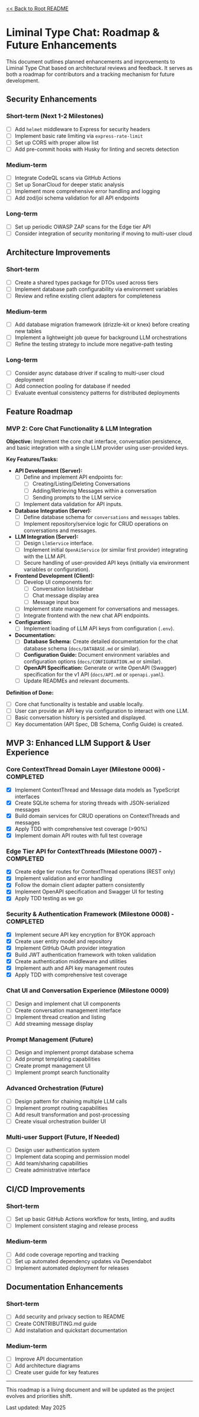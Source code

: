 [<< Back to Root README](../README.md)

# Liminal Type Chat: Roadmap & Future Enhancements

This document outlines planned enhancements and improvements to Liminal Type Chat based on architectural reviews and feedback. It serves as both a roadmap for contributors and a tracking mechanism for future development.

## Security Enhancements

### Short-term (Next 1-2 Milestones)
- [ ] Add `helmet` middleware to Express for security headers
- [ ] Implement basic rate limiting via `express-rate-limit`
- [ ] Set up CORS with proper allow list
- [ ] Add pre-commit hooks with Husky for linting and secrets detection

### Medium-term
- [ ] Integrate CodeQL scans via GitHub Actions
- [ ] Set up SonarCloud for deeper static analysis
- [ ] Implement more comprehensive error handling and logging
- [ ] Add zod/joi schema validation for all API endpoints

### Long-term
- [ ] Set up periodic OWASP ZAP scans for the Edge tier API
- [ ] Consider integration of security monitoring if moving to multi-user cloud

## Architecture Improvements

### Short-term
- [ ] Create a shared types package for DTOs used across tiers
- [ ] Implement database path configurability via environment variables
- [ ] Review and refine existing client adapters for completeness

### Medium-term
- [ ] Add database migration framework (drizzle-kit or knex) before creating new tables
- [ ] Implement a lightweight job queue for background LLM orchestrations
- [ ] Refine the testing strategy to include more negative-path testing

### Long-term
- [ ] Consider async database driver if scaling to multi-user cloud deployment
- [ ] Add connection pooling for database if needed
- [ ] Evaluate eventual consistency patterns for distributed deployments

## Feature Roadmap

### MVP 2: Core Chat Functionality & LLM Integration

**Objective:** Implement the core chat interface, conversation persistence, and basic integration with a single LLM provider using user-provided keys.

**Key Features/Tasks:**

-   **API Development (Server):**
    -   [ ] Define and implement API endpoints for:
        -   [ ] Creating/Listing/Deleting Conversations
        -   [ ] Adding/Retrieving Messages within a conversation
        -   [ ] Sending prompts to the LLM service
    -   [ ] Implement data validation for API inputs.
-   **Database Integration (Server):**
    -   [ ] Define database schema for `conversations` and `messages` tables.
    -   [ ] Implement repository/service logic for CRUD operations on conversations and messages.
-   **LLM Integration (Server):**
    -   [ ] Design `LlmService` interface.
    -   [ ] Implement initial `OpenAiService` (or similar first provider) integrating with the LLM API.
    -   [ ] Secure handling of user-provided API keys (initially via environment variables or configuration).
-   **Frontend Development (Client):**
    -   [ ] Develop UI components for:
        -   [ ] Conversation list/sidebar
        -   [ ] Chat message display area
        -   [ ] Message input box
    -   [ ] Implement state management for conversations and messages.
    -   [ ] Integrate frontend with the new chat API endpoints.
-   **Configuration:**
    -   [ ] Implement loading of LLM API keys from configuration (`.env`).
-   **Documentation:**
    -   [ ] **Database Schema:** Create detailed documentation for the chat database schema (`docs/DATABASE.md` or similar).
    -   [ ] **Configuration Guide:** Document environment variables and configuration options (`docs/CONFIGURATION.md` or similar).
    -   [ ] **OpenAPI Specification:** Generate or write OpenAPI (Swagger) specification for the v1 API (`docs/API.md` or `openapi.yaml`).
    -   [ ] Update READMEs and relevant documents.

**Definition of Done:**

-   [ ] Core chat functionality is testable and usable locally.
-   [ ] User can provide an API key via configuration to interact with one LLM.
-   [ ] Basic conversation history is persisted and displayed.
-   [ ] Key documentation (API Spec, DB Schema, Config Guide) is created.

## MVP 3: Enhanced LLM Support & User Experience
### Core ContextThread Domain Layer (Milestone 0006) - COMPLETED
- [x] Implement ContextThread and Message data models as TypeScript interfaces
- [x] Create SQLite schema for storing threads with JSON-serialized messages
- [x] Build domain services for CRUD operations on ContextThreads and messages
- [x] Apply TDD with comprehensive test coverage (>90%)
- [x] Implement domain API routes with full test coverage

### Edge Tier API for ContextThreads (Milestone 0007) - COMPLETED
- [x] Create edge tier routes for ContextThread operations (REST only)
- [x] Implement validation and error handling
- [x] Follow the domain client adapter pattern consistently
- [x] Implement OpenAPI specification and Swagger UI for testing
- [x] Apply TDD testing as we go

### Security & Authentication Framework (Milestone 0008) - COMPLETED
- [x] Implement secure API key encryption for BYOK approach
- [x] Create user entity model and repository
- [x] Implement GitHub OAuth provider integration
- [x] Build JWT authentication framework with token validation
- [x] Create authentication middleware and utilities
- [x] Implement auth and API key management routes
- [x] Apply TDD with comprehensive test coverage

### Chat UI and Conversation Experience (Milestone 0009)
- [ ] Design and implement chat UI components
- [ ] Create conversation management interface
- [ ] Implement thread creation and listing
- [ ] Add streaming message display

### Prompt Management (Future)
- [ ] Design and implement prompt database schema
- [ ] Add prompt templating capabilities
- [ ] Create prompt management UI
- [ ] Implement prompt search functionality

### Advanced Orchestration (Future)
- [ ] Design pattern for chaining multiple LLM calls
- [ ] Implement prompt routing capabilities
- [ ] Add result transformation and post-processing
- [ ] Create visual orchestration builder UI

### Multi-user Support (Future, If Needed)
- [ ] Design user authentication system
- [ ] Implement data scoping and permission model
- [ ] Add team/sharing capabilities
- [ ] Create administrative interface

## CI/CD Improvements

### Short-term
- [ ] Set up basic GitHub Actions workflow for tests, linting, and audits
- [ ] Implement consistent staging and release process

### Medium-term
- [ ] Add code coverage reporting and tracking
- [ ] Set up automated dependency updates via Dependabot
- [ ] Implement automated deployment for releases

## Documentation Enhancements

### Short-term
- [ ] Add security and privacy section to README
- [ ] Create CONTRIBUTING.md guide
- [ ] Add installation and quickstart documentation

### Medium-term
- [ ] Improve API documentation
- [ ] Add architecture diagrams
- [ ] Create user guide for key features

---

This roadmap is a living document and will be updated as the project evolves and priorities shift.

Last updated: May 2025
